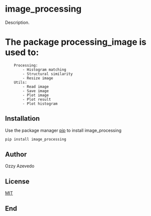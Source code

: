 # image_processing

Description. 
# The package processing_image is used to:
		Processing:
			- Histogram matching
			- Structural similarity
			- Resize image
		Utils:
			- Read image
			- Save image
			- Plot image
			- Plot result
			- Plot histogram

## Installation

Use the package manager [pip](https://pip.pypa.io/en/stable/) to install image_processing

```bash
pip install image_processing
```

## Author
Ozzy Azevedo

## License
[MIT](https://choosealicense.com/licenses/mit/)

## End

